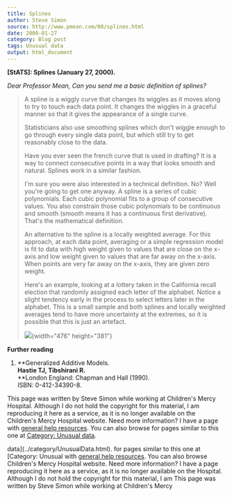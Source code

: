 ```yaml
---
title: Splines
author: Steve Simon
source: http://www.pmean.com/00/splines.html
date: 2000-01-27
category: Blog post
tags: Unusual data
output: html_document
---
```

****[StATS]:** Splines (January 27, 2000).**

*Dear Professor Mean, Can you send me a basic definition of splines?*

> A spline is a wiggly curve that changes its wiggles as it moves along
> to try to touch each data point. It changes the wiggles in a graceful
> manner so that it gives the appearance of a single curve.
>
> Statisticians also use smoothing splines which don\'t wiggle enough to
> go through every single data point, but which still try to get
> reasonably close to the data.
>
> Have you ever seen the french curve that is used in drafting? It is a
> way to connect consecutive points in a way that looks smooth and
> natural. Splines work in a similar fashion.
>
> I\'m sure you were also interested in a technical definition. No? Well
> you\'re going to get one anyway. A spline is a series of cubic
> polynomials. Each cubic polynomial fits to a group of consecutive
> values. You also constrain those cubic polynomials to be continuous
> and smooth (smooth means it has a continuous first derivative).
> That\'s the mathematical definition.
>
> An alternative to the spline is a locally weighted average. For this
> approach, at each data point, averaging or a simple regression model
> is fit to data with high weight given to values that are close on the
> x-axis and low weight given to values that are far away on the x-axis.
> When points are very far away on the x-axis, they are given zero
> weight.
>
> Here\'s an example, looking at a lottery taken in the California
> recall election that randomly assigned each letter of the alphabet.
> Notice a slight tendency early in the process to select letters later
> in the alphabet. This is a small sample and both splines and locally
> weighted averages tend to have more uncertainty at the extremes, so it
> is possible that this is just an artefact.
>
> ![](../03/images/splines1.gif){width="476" height="381"}

**Further reading**

1.  **Generalized Additive Models.\
    **Hastie TJ, Tibshirani R.**\
    **London England: Chapman and Hall (1990).\
    ISBN: 0-412-34390-8.

This page was written by Steve Simon while working at Children\'s Mercy
Hospital. Although I do not hold the copyright for this material, I am
reproducing it here as a service, as it is no longer available on the
Children\'s Mercy Hospital website. Need more information? I have a page
with [general help resources](../GeneralHelp.html). You can also browse
for pages similar to this one at [Category: Unusual
data](../category/UnusualData.html).
<!---More--->
data](../category/UnusualData.html).
for pages similar to this one at [Category: Unusual
with [general help resources](../GeneralHelp.html). You can also browse
Children\'s Mercy Hospital website. Need more information? I have a page
reproducing it here as a service, as it is no longer available on the
Hospital. Although I do not hold the copyright for this material, I am
This page was written by Steve Simon while working at Children\'s Mercy

<!---Do not use
****[StATS]:** Splines (January 27, 2000).**
This page was written by Steve Simon while working at Children\'s Mercy
Hospital. Although I do not hold the copyright for this material, I am
reproducing it here as a service, as it is no longer available on the
Children\'s Mercy Hospital website. Need more information? I have a page
with [general help resources](../GeneralHelp.html). You can also browse
for pages similar to this one at [Category: Unusual
data](../category/UnusualData.html).
--->

